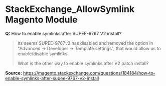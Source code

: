 StackExchange_AllowSymlink Magento Module
===

**Q:** How to enable symlinks after SUPEE-9767 V2 install?

> Its seems SUPEE-9767v2 has disabled and removed the option in "Advanced -> Developer -> Template settings", that would allow us to enable/disable symlinks.
>
> What is the other way to enable symlinks after V2 patch install?

**Source:** https://magento.stackexchange.com/questions/184184/how-to-enable-symlinks-after-supee-9767-v2-install